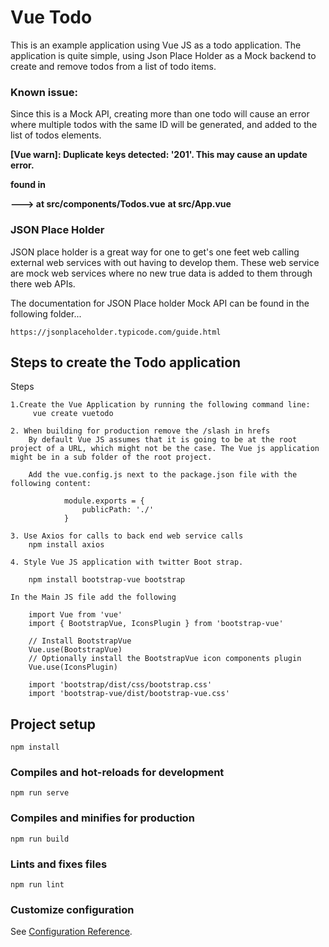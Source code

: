 # Vue Todo

This is an example application using Vue JS as a todo application. The application is quite simple, using Json Place Holder as a Mock backend to create and remove todos from a list of todo items. 

### Known issue:   
Since this is a Mock API, creating more than one todo will cause an error where multiple todos with the same ID will be generated, and added to the list of todos elements. 

**[Vue warn]: Duplicate keys detected: '201'. This may cause an update error.**

**found in**

**---> <Todos> at src/components/Todos.vue**
        **<App> at src/App.vue**
       **<Root>**

### JSON Place Holder
JSON place holder is a great way for one to get's one feet web calling external web services with out having to develop them. These web service are mock web services where no new true data is added to them through there web APIs. 

The documentation for JSON Place holder Mock API can be found in the following folder...

    https://jsonplaceholder.typicode.com/guide.html


## Steps to create the Todo application

Steps 

    1.Create the Vue Application by running the following command line:
         vue create vuetodo

    2. When building for production remove the /slash in hrefs
        By default Vue JS assumes that it is going to be at the root project of a URL, which might not be the case. The Vue js application might be in a sub folder of the root project. 

        Add the vue.config.js next to the package.json file with the following content:

                module.exports = {
                    publicPath: './'
                }

    3. Use Axios for calls to back end web service calls
        npm install axios

    4. Style Vue JS application with twitter Boot strap. 
        
        npm install bootstrap-vue bootstrap

    In the Main JS file add the following 

        import Vue from 'vue'
        import { BootstrapVue, IconsPlugin } from 'bootstrap-vue'

        // Install BootstrapVue
        Vue.use(BootstrapVue)
        // Optionally install the BootstrapVue icon components plugin
        Vue.use(IconsPlugin)

        import 'bootstrap/dist/css/bootstrap.css'
        import 'bootstrap-vue/dist/bootstrap-vue.css'

## Project setup
```
npm install
```

### Compiles and hot-reloads for development
```
npm run serve
```

### Compiles and minifies for production
```
npm run build
```

### Lints and fixes files
```
npm run lint
```

### Customize configuration
See [Configuration Reference](https://cli.vuejs.org/config/).

